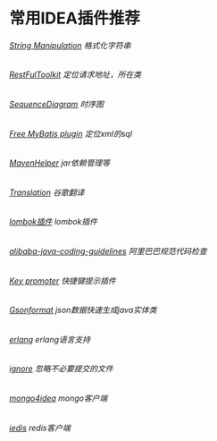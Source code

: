 # **常用IDEA插件推荐**
###### [String Manipulation](https://plugins.jetbrains.com/plugin/2162-string-manipulation) 格式化字符串
###### [RestFulToolkit](https://plugins.jetbrains.com/plugin/10292-restfultoolkit) 定位请求地址，所在类
###### [SequenceDiagram](https://plugins.jetbrains.com/plugin/8286-sequencediagram) 时序图
###### [Free MyBatis plugin](https://plugins.jetbrains.com/plugin/8321-free-mybatis-plugin) 定位xml的sql
###### [MavenHelper](https://plugins.jetbrains.com/plugin/index?xmlId=MavenRunHelper)  jar依赖管理等
###### [Translation](https://plugins.jetbrains.com/plugin/8579-translation)  谷歌翻译
###### [lombok插件](https://plugins.jetbrains.com/plugin/6317-lombok)  lombok插件
###### [alibaba-java-coding-guidelines](https://plugins.jetbrains.com/plugin/10046-alibaba-java-coding-guidelines) 阿里巴巴规范代码检查  
###### [Key promoter](https://plugins.jetbrains.com/plugin/4455-key-promoter) 快捷键提示插件  
###### [Gsonformat](https://plugins.jetbrains.com/plugin/7654-gsonformat) json数据快速生成java实体类
###### [erlang](https://plugins.jetbrains.com/plugin/7083-erlang) erlang语言支持
###### [ignore](https://plugins.jetbrains.com/plugin/7495--ignore) 忽略不必要提交的文件
###### [mongo4idea](https://github.com/dboissier/mongo4idea) mongo客户端
###### [iedis](https://plugins.jetbrains.com/plugin/9228-iedis) redis客户端
